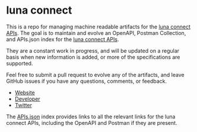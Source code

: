 # luna connectThis is a repo for managing machine readable artifacts for the [luna connect APIs](https://lunaconnect.io). The goal is to maintain and evolve an OpenAPI, Postman Collection, and APIs.json index for the [luna connect APIs](https://lunaconnect.io).They are a constant work in progress, and will be updated on a regular basis when new information is added, or more of the specifications are supported.Feel free to submit a pull request to evolve any of the artifacts, and leave GitHub issues if you have any questions, comments, or feedback.- [Website](https://lunaconnect.io)- [Developer](https://lunaconnect.io)- [Twitter](https://twitter.com/lunaconnect)The [APIs.json](https://github.com/api-evangelist/luna-connect/blob/master/apis.json) index provides links to all the relevant links for the luna connect APIs, including the OpenAPI and Postman if they are present.